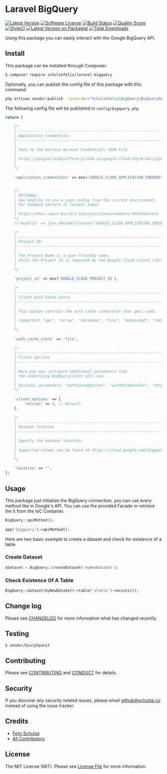# Laravel BigQuery

[![Latest Version](https://img.shields.io/github/release/schulzefelix/laravel-bigquery.svg?style=flat-square)](https://github.com/schulzefelix/laravel-bigquery/releases)
[![Software License][ico-license]](LICENSE.md)
[![Build Status][ico-travis]][link-travis]
[![Quality Score][ico-code-quality]][link-code-quality]
[![StyleCI](https://styleci.io/repos/98615788/shield)](https://styleci.io/repos/98615788)
[![Latest Version on Packagist][ico-version]][link-packagist]
[![Total Downloads][ico-downloads]][link-downloads]

Using this package you can easily interact with the Google BigQuery API.

## Install

This package can be installed through Composer.

``` bash
$ composer require schulzefelix/laravel-bigquery
```

Optionally, you can publish the config file of this package with this command:

``` bash
php artisan vendor:publish --provider="SchulzeFelix\BigQuery\BigQueryServiceProvider"
```

The following config file will be published in `config/bigquery.php`

```php
return [
 
    /*
    |--------------------------------------------------------------------------
    | Application Credentials
    |--------------------------------------------------------------------------
    |
    | Path to the Service Account Credentials JSON File
    |
    | https://googlecloudplatform.github.io/google-cloud-php/#/docs/google-cloud/v0.35.0/guides/authentication
    |
    */
 
    'application_credentials' => env('GOOGLE_CLOUD_APPLICATION_CREDENTIALS'),


    /*
    | OPTIONAL:
    | Use keyFile to use a json config from the current environment.
    | For example secrets in laravel vapor
    |
    | https://docs.vapor.build/1.0/projects/environments.html#secrets
    */
    //'keyFile' => json_decode(trim(env('GOOGLE_CLOUD_APPLICATION_CREDENTIALS')), true),
 
    /*
    |--------------------------------------------------------------------------
    | Project ID
    |--------------------------------------------------------------------------
    |
    | The Project Name is a user-friendly name,
    | while the Project ID is required by the Google Cloud client libraries to authenticate API requests.
    |
    */
 
    'project_id' => env('GOOGLE_CLOUD_PROJECT_ID'),
 
    /*
    |--------------------------------------------------------------------------
    | Client Auth Cache Store
    |--------------------------------------------------------------------------
    |
    | This option controls the auth cache connection that gets used.
    |
    | Supported: "apc", "array", "database", "file", "memcached", "redis"
    |
    */
 
    'auth_cache_store' => 'file',
 
    /*
    |--------------------------------------------------------------------------
    | Client Options
    |--------------------------------------------------------------------------
    |
    | Here you may configure additional parameters that
    | the underlying BigQueryClient will use.
    |
    | Optional parameters: "authCacheOptions", "authHttpHandler", "httpHandler", "retries", "scopes", "returnInt64AsObject"
    */
 
    'client_options' => [
        'retries' => 3, // Default
    ],
    
    /*
    |--------------------------------------------------------------------------
    | Dataset location
    |--------------------------------------------------------------------------
    |
    | Specify the dataset location.
    |
    | Supported values can be found at https://cloud.google.com/bigquery/docs/locations
    |
    */

    'location' => '',
];
```




## Usage

This package just initialize the BigQuery connection, you can use every method like in Google's API.
You can use the provided Facade or retrieve the it from the IoC Container.
```php
BigQuery::apiMethod();
 
app('bigquery')->apiMethod();
```


Here are two basic example to create a dataset and check for existence of a table
### Create Dataset

```php
$dataset = BigQuery::createDataset('myNewDataSet');
```

### Check Existence Of A Table

```php
BigQuery::dataset(myNewDataSet)->table('aTable')->exists());
```

## Change log

Please see [CHANGELOG](CHANGELOG.md) for more information what has changed recently.

## Testing

``` bash
$ vendor/bin/phpunit
```

## Contributing

Please see [CONTRIBUTING](CONTRIBUTING.md) and [CONDUCT](CONDUCT.md) for details.

## Security

If you discover any security related issues, please email github@schulze.co instead of using the issue tracker.

## Credits

- [Felix Schulze][link-author]
- [All Contributors][link-contributors]

## License

The MIT License (MIT). Please see [License File](LICENSE.md) for more information.

[ico-version]: https://img.shields.io/packagist/v/schulzefelix/laravel-bigquery.svg?style=flat-square
[ico-license]: https://img.shields.io/badge/license-MIT-brightgreen.svg?style=flat-square
[ico-travis]: https://img.shields.io/travis/schulzefelix/laravel-bigquery/master.svg?style=flat-square
[ico-scrutinizer]: https://img.shields.io/scrutinizer/coverage/g/schulzefelix/laravel-bigquery.svg?style=flat-square
[ico-code-quality]: https://scrutinizer-ci.com/g/schulzefelix/laravel-bigquery/badges/quality-score.png?b=master
[ico-downloads]: https://img.shields.io/packagist/dt/schulzefelix/laravel-bigquery.svg?style=flat-square

[link-packagist]: https://packagist.org/packages/schulzefelix/laravel-bigquery
[link-travis]: https://travis-ci.org/schulzefelix/laravel-bigquery
[link-scrutinizer]: https://scrutinizer-ci.com/g/schulzefelix/laravel-bigquery/code-structure
[link-code-quality]: https://scrutinizer-ci.com/g/schulzefelix/laravel-bigquery
[link-downloads]: https://packagist.org/packages/schulzefelix/laravel-bigquery
[link-author]: https://github.com/schulzefelix
[link-contributors]: ../../contributors
